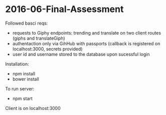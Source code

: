# 2016-06-Final-Assessment

Followed basci reqs:
* requests to Giphy endpoints: trending and translate on two client routes (giphs and translateGiph)
* authentaction only via GihHub with passports (callback is registered on localhost:3000, secrets provided)
* user id and username stored to the database upon sucessful login

Installation:
* npm install
* bower install

To run server:
* npm start

Client is on localhost:3000
